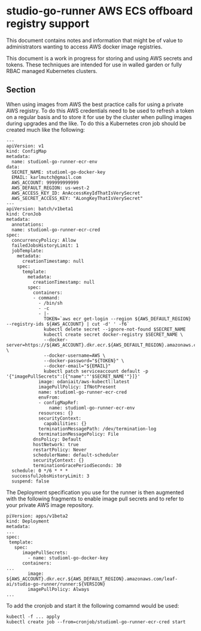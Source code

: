 # studio-go-runner AWS ECS offboard registry support

This document contains notes and information that might be of value to administrators wanting to access AWS docker image registries.

This document is a work in progress for storing and using AWS secrets and tokens.  These techniques are intended for use in walled garden or fully RBAC managed Kubernetes clusters.

## Section

When using images from AWS the best practice calls for using a private AWS registry.  To do this AWS credentials need to be used to refresh a token on a regular basis and to store it for use by the cluster when pulling images during upgrades and the like.  To do this a Kubernetes cron job should be created much like the following:

```
---
apiVersion: v1
kind: ConfigMap
metadata:
  name: studioml-go-runner-ecr-env
data:
  SECRET_NAME: studioml-go-docker-key
  EMAIL: karlmutch@gmail.com
  AWS_ACCOUNT: 999999999999
  AWS_DEFAULT_REGION: us-west-2
  AWS_ACCESS_KEY_ID: AnAccessKeyIdThatIsVerySecret
  AWS_SECRET_ACCESS_KEY: "ALongKeyThatIsVerySecret"
---
apiVersion: batch/v1beta1
kind: CronJob
metadata:
  annotations:
  name: studioml-go-runner-ecr-cred
spec:
  concurrencyPolicy: Allow
  failedJobsHistoryLimit: 1
  jobTemplate:
    metadata:
      creationTimestamp: null
    spec:
      template:
        metadata:
          creationTimestamp: null
        spec:
          containers:
          - command:
            - /bin/sh
            - -c
            - |-
              TOKEN=`aws ecr get-login --region ${AWS_DEFAULT_REGION} --registry-ids ${AWS_ACCOUNT} | cut -d' ' -f6`
              kubectl delete secret --ignore-not-found $SECRET_NAME
              kubectl create secret docker-registry $SECRET_NAME \
              --docker-server=https://${AWS_ACCOUNT}.dkr.ecr.${AWS_DEFAULT_REGION}.amazonaws.com \
              --docker-username=AWS \
              --docker-password="${TOKEN}" \
              --docker-email="${EMAIL}"
              kubectl patch serviceaccount default -p '{"imagePullSecrets":[{"name":"'$SECRET_NAME'"}]}'
            image: odaniait/aws-kubectl:latest
            imagePullPolicy: IfNotPresent
            name: studioml-go-runner-ecr-cred
            envFrom:
            - configMapRef:
                name: studioml-go-runner-ecr-env
            resources: {}
            securityContext:
              capabilities: {}
            terminationMessagePath: /dev/termination-log
            terminationMessagePolicy: File
          dnsPolicy: Default
          hostNetwork: true
          restartPolicy: Never
          schedulerName: default-scheduler
          securityContext: {}
          terminationGracePeriodSeconds: 30
  schedule: 0 */6 * * *
  successfulJobsHistoryLimit: 3
  suspend: false
```

The Deployment specification you use for the runner is then augmented with the following fragments to enable image pull secrets and to refer to your private AWS image repository.

```
piVersion: apps/v1beta2
kind: Deployment
metadata:
...
spec:
 template:
   spec:
      imagePullSecrets:
        - name: studioml-go-docker-key
      containers:
...
        image: ${AWS_ACCOUNT}.dkr.ecr.${AWS_DEFAULT_REGION}.amazonaws.com/leaf-ai/studio-go-runner/runner:${VERSION}
        imagePullPolicy: Always
...
```

To add the cronjob and start it the following comamnd would be used:

```
kubectl -f ... apply
kubectl create job --from=cronjob/studioml-go-runner-ecr-cred start
```

